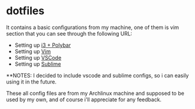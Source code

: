 # dotfiles

It contains a basic configurations from my machine, one of them is vim section that you can see through the following URL:

- Setting up [i3 + Polybar](https://github.com/nubilfi/dotfiles/tree/master/i3mw-polybar)
- Setting up [Vim](https://github.com/nubilfi/dotfiles/tree/master/vim)
- Setting up [VSCode](https://github.com/nubilfi/dotfiles/tree/master/vscode)
- Setting up [Sublime](https://github.com/nubilfi/dotfiles/tree/master/sublime)

**NOTES: I decided to include vscode and sublime configs, so i can easily using it in the future.

These all config files are from my Archlinux machine and supposed to be used by my own, and of course i'll appreciate for any feedback.
